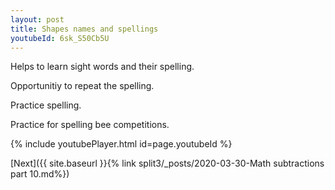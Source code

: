 ```yaml
---
layout: post
title: Shapes names and spellings
youtubeId: 6sk_S50Cb5U
---
```

 
 
Helps to learn sight words and their spelling.

Opportunitiy to repeat the spelling. 

Practice spelling. 
 
Practice for spelling bee competitions. 
 
{% include youtubePlayer.html id=page.youtubeId %}
 
 

[Next]({{ site.baseurl }}{% link  split3/_posts/2020-03-30-Math subtractions part 10.md%})
 
